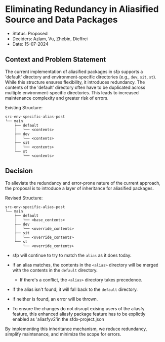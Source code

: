 # Eliminating Redundancy in Aliasified Source and Data Packages

* Status: Proposed
* Deciders: Azlam, Vu, Zhebin, Dieffrei
* Date: 15-07-2024

## Context and Problem Statement

The current implementation of aliasified packages in sfp supports a 'default' directory and environment-specific directories (e.g., `dev`, `sit`, `st`). While this structure ensures flexibility, it introduces redundancy. The contents of the 'default' directory often have to be duplicated across multiple environment-specific directories. This leads to increased maintenance complexity and greater risk of errors.

Existing Structure:

```
src-env-specific-alias-post
└── main
    ├── default
    |   └── <contents>   
    ├── dev
    │   └── <contents>   
    ├── sit
    │   └── <contents>   
    └── st
        └── <contents>   
```

## Decision

To alleviate the redundancy and error-prone nature of the current approach, the proposal is to introduce a layer of inheritance for aliasified packages.

Revised Structure:

```
src-env-specific-alias-post
└── main
    ├── default
    |   └── <base_contents>   
    ├── dev
    │   └── <override_contents>   
    ├── sit
    │   └── <override_contents>   
    └── st
        └── <override_contents>   
```

- sfp will continue to try to match the `alias` as it does today.
- If an alias matches, the contents in the `<alias>` directory will be merged with the contents in the `default` directory.
    - If there's a conflict, the `<alias>` directory takes precedence.
- If the alias isn't found, it will fall back to the `default` directory.
- If neither is found, an error will be thrown.


- To ensure the changes do not disrupt exising users of the aliasfy feature, this enhanced aliasfy package feature has to be explictly enabled as 'aliasfyv2'in the sfdx-project.json


By implementing this inheritance mechanism, we reduce redundancy, simplify maintenance, and minimize the scope for errors.
